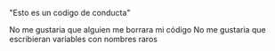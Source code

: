 "Esto es un codigo de conducta" 


No me gustaria que alguien me borrara mi código
No me gustaria que escribieran variables con nombres raros

